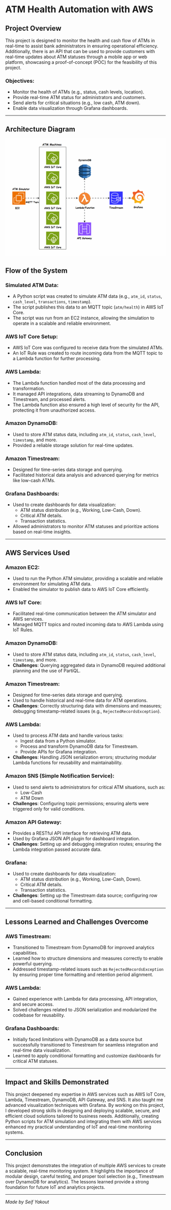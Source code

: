 # ATM Health Automation with AWS

## Project Overview
This project is designed to monitor the health and cash flow of ATMs in real-time to assist bank administrators in ensuring operational efficiency. Additionally, there is an API that can be used to provide customers with real-time updates about ATM statuses through a mobile app or web platform, showcasing a proof-of-concept (POC) for the feasibility of this project.

### Objectives:
- Monitor the health of ATMs (e.g., status, cash levels, location).
- Provide real-time ATM status for administrators and customers.
- Send alerts for critical situations (e.g., low cash, ATM down).
- Enable data visualization through Grafana dashboards.

---
## Architecture Diagram

![Architecture Diagram](AWS-Project.gif)

## Flow of the System

### Simulated ATM Data:
- A Python script was created to simulate ATM data (e.g., `atm_id`, `status`, `cash_level`, `transactions`, `timestamp`).
- The script publishes this data to an MQTT topic (`atm/health`) in AWS IoT Core.
- The script was run from an EC2 instance, allowing the simulation to operate in a scalable and reliable environment.

### AWS IoT Core Setup:
- AWS IoT Core was configured to receive data from the simulated ATMs.
- An IoT Rule was created to route incoming data from the MQTT topic to a Lambda function for further processing.

### AWS Lambda:
- The Lambda function handled most of the data processing and transformation.
- It managed API integrations, data streaming to DynamoDB and Timestream, and processed alerts.
- The Lambda function also ensured a high level of security for the API, protecting it from unauthorized access.

### Amazon DynamoDB:
- Used to store ATM status data, including `atm_id`, `status`, `cash_level`, `timestamp`, and more.
- Provided a reliable storage solution for real-time updates.

### Amazon Timestream:
- Designed for time-series data storage and querying.
- Facilitated historical data analysis and advanced querying for metrics like low-cash ATMs.

### Grafana Dashboards:
- Used to create dashboards for data visualization:
  - ATM status distribution (e.g., Working, Low-Cash, Down).
  - Critical ATM details.
  - Transaction statistics.
- Allowed administrators to monitor ATM statuses and prioritize actions based on real-time insights.

---

## AWS Services Used

### Amazon EC2:
- Used to run the Python ATM simulator, providing a scalable and reliable environment for simulating ATM data.
- Enabled the simulator to publish data to AWS IoT Core efficiently.

### AWS IoT Core:
- Facilitated real-time communication between the ATM simulator and AWS services.
- Managed MQTT topics and routed incoming data to AWS Lambda using IoT Rules.

### Amazon DynamoDB:
- Used to store ATM status data, including `atm_id`, `status`, `cash_level`, `timestamp`, and more.
- **Challenges**: Querying aggregated data in DynamoDB required additional planning and the use of PartiQL. 

### Amazon Timestream:
- Designed for time-series data storage and querying.
- Used to handle historical and real-time data for ATM operations.
- **Challenges**: Correctly structuring data with dimensions and measures; debugging timestamp-related issues (e.g., `RejectedRecordsException`).

### AWS Lambda:
- Used to process ATM data and handle various tasks:
  - Ingest data from a Python simulator.
  - Process and transform DynamoDB data for Timestream.
  - Provide APIs for Grafana integration.
- **Challenges**: Handling JSON serialization errors; structuring modular Lambda functions for reusability and maintainability.

### Amazon SNS (Simple Notification Service):
- Used to send alerts to administrators for critical ATM situations, such as:
  - Low-Cash
  - ATM Down
- **Challenges**: Configuring topic permissions; ensuring alerts were triggered only for valid conditions.

### Amazon API Gateway:
- Provides a RESTful API interface for retrieving ATM data.
- Used by Grafana JSON API plugin for dashboard integration.
- **Challenges**: Setting up and debugging integration routes; ensuring the Lambda integration passed accurate data.

### Grafana:
- Used to create dashboards for data visualization:
  - ATM status distribution (e.g., Working, Low-Cash, Down).
  - Critical ATM details.
  - Transaction statistics.
- **Challenges**: Setting up the Timestream data source; configuring row and cell-based conditional formatting.

---

## Lessons Learned and Challenges Overcome

### AWS Timestream:
- Transitioned to Timestream from DynamoDB for improved analytics capabilities.
- Learned how to structure dimensions and measures correctly to enable powerful querying.
- Addressed timestamp-related issues such as `RejectedRecordsException` by ensuring proper time formatting and retention period alignment.

### AWS Lambda:
- Gained experience with Lambda for data processing, API integration, and secure access.
- Solved challenges related to JSON serialization and modularized the codebase for reusability.

### Grafana Dashboards:
- Initially faced limitations with DynamoDB as a data source but successfully transitioned to Timestream for seamless integration and real-time data visualization.
- Learned to apply conditional formatting and customize dashboards for critical ATM statuses.

---

## Impact and Skills Demonstrated
This project deepened my expertise in AWS services such as AWS IoT Core, Lambda, Timestream, DynamoDB, API Gateway, and SNS. It also taught me advanced visualization techniques with Grafana. By working on this project, I developed strong skills in designing and deploying scalable, secure, and efficient cloud solutions tailored to business needs. Additionally, creating Python scripts for ATM simulation and integrating them with AWS services enhanced my practical understanding of IoT and real-time monitoring systems.

---

## Conclusion
This project demonstrates the integration of multiple AWS services to create a scalable, real-time monitoring system. It highlights the importance of modular design, careful testing, and proper tool selection (e.g., Timestream over DynamoDB for analytics). The lessons learned provide a strong foundation for future IoT and analytics projects.

---

*Made by Seif Yakout*
